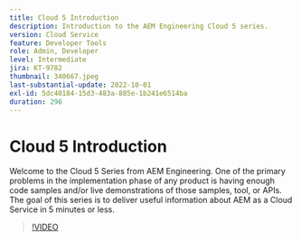 ```yaml
---
title: Cloud 5 Introduction
description: Introduction to the AEM Engineering Cloud 5 series.
version: Cloud Service
feature: Developer Tools
role: Admin, Developer
level: Intermediate
jira: KT-9782
thumbnail: 340667.jpeg
last-substantial-update: 2022-10-01
exl-id: 5dc40184-15d3-483a-885e-1b241e6514ba
duration: 296
---
```

# Cloud 5 Introduction

Welcome to the Cloud 5 Series from AEM Engineering. One of the primary problems in the implementation phase of any product is having enough code samples and/or live demonstrations of those samples, tool, or APIs. The goal of this series is to deliver useful information about AEM as a Cloud Service in 5 minutes or less. 

>[!VIDEO](https://video.tv.adobe.com/v/340667?quality=12&learn=on)
